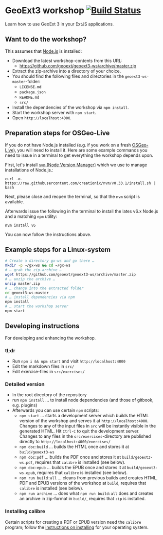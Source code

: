 # GeoExt3 workshop [![Build Status](https://travis-ci.org/geoext/geoext3-ws.svg?branch=master)](https://travis-ci.org/geoext/geoext3-ws)

Learn how to use GeoExt 3 in your ExtJS applications.

## Want to do the workshop?

This assumes that [Node.js](https://nodejs.org/en/) is installed:

* Download the latest workshop-contents from this URL:
  * https://github.com/geoext/geoext3-ws/archive/master.zip
* Extract the zip-archive into a directory of your choice.
* You should find the following files and directories in the
`geoext3-ws-master`-folder:
  * `LICENSE.md`
  * `package.json`
  * `README.md`
  * `src/`
* Install the dependencies of the workshop via `npm install`.
* Start the workshop server with `npm start`.
* Open `http://localhost:4000`.

## Preparation steps for OSGeo-Live

If you do not have Node.js installed (e.g. if you work on a fresh [OSGeo-Live](https://live.osgeo.org/)), you will need to install it. Here are some example commands you need to issue in a terminal to get everything the workshop depends upon.

First, let's install [`nvm` (Node Version Manager)](https://github.com/creationix/nvm) which we use to manage installations of Node.js.:

    curl -o- https://raw.githubusercontent.com/creationix/nvm/v0.33.1/install.sh | bash

Next, please close and reopen the terminal, so that the `nvm` script is available.

Afterwards issue the following in the terminal to install the lates v6.x Node.js and a matching `npm` utility:

    nvm install v6

You can now follow the instructions above.


## Example steps for a Linux-system

```bash
# Create a directory gx-ws and go there …
mkdir -p ~/gx-ws && cd ~/gx-ws
# … grab the zip-archive …
wget https://github.com/geoext/geoext3-ws/archive/master.zip
# … unzip the archive …
unzip master.zip
# … change into the extracted folder
cd geoext3-ws-master
# … install dependencies via npm
npm install
# … start the workshop server
npm start
```

## Developing instructions

For developing and enhancing the workshop.

### tl;dr

* Run `npm i && npm start` and visit `http://localhost:4000`
* Edit the markdown files in `src/`
* Edit exercise-files in `src/exercises/`

### Detailed version

* In the root directory of the repository
* run `npm install` … to install node dependencies (and those of gitbook, e.g. plugins)
* Afterwards you can use certain `npm` scripts:
  * `npm start` … starts a development server which builds the HTML version of the workshop and serves it at `http://localhost:4000`. Changes to any of the input files in `src` will be instantly visible in the generated HTML. Hit `Ctrl-C` to quit the development server. Changes to any files in the `src/exercises`-directory are published directly to `http://localhost:4000/exercises/`
  * `npm doc:build` … builds the HTML once and stores it at `build/geoext3-ws`
  * `npm doc:pdf` … builds the PDF once and stores it at `build/geoext3-ws.pdf`, requires that `calibre` is installed (see below).
  * `npm doc:epub` … builds the EPUB once and stores it at `build/geoext3-ws.epub`, requires that `calibre` is installed (see below).
  * `npm run build:all` … cleans from previous builds and creates HTML, PDF and EPUB versions of the workshop at `build`, requires that `calibre` is installed (see below).
  * `npm run archive` … does what `npm run build:all` does and creates an archive in zip-format in `build/`, requires that `zip` is installed.  

### Installing calibre

Certain scripts for creating a PDF or EPUB version need the `calibre` program; follow the [instructions on installing](http://calibre-ebook.com/download_linux) for your operating system.
